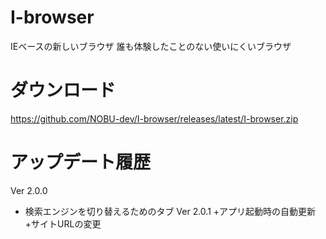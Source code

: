 # I-browser

IEベースの新しいブラウザ
誰も体験したことのない使いにくいブラウザ

# ダウンロード
https://github.com/NOBU-dev/I-browser/releases/latest/I-browser.zip

# アップデート履歴
Ver 2.0.0
 + 検索エンジンを切り替えるためのタブ
Ver 2.0.1
 +アプリ起動時の自動更新
 +サイトURLの変更
